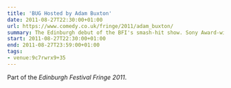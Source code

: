 ```yaml
---
title: 'BUG Hosted by Adam Buxton'
date: 2011-08-27T22:30:00+01:00
url: https://www.comedy.co.uk/fringe/2011/adam_buxton/
summary: The Edinburgh debut of the BFI's smash-hit show. Sony Award-winning Adam Buxton shows you the most extraordinary, innovative and downright hilarious music videos from around the world in his own inimitable style.
start: 2011-08-27T22:30:00+01:00
end: 2011-08-27T23:59:00+01:00
tags:
- venue:9c7rwrx9+35
---
```

Part of the _Edinburgh Festival Fringe 2011_.
